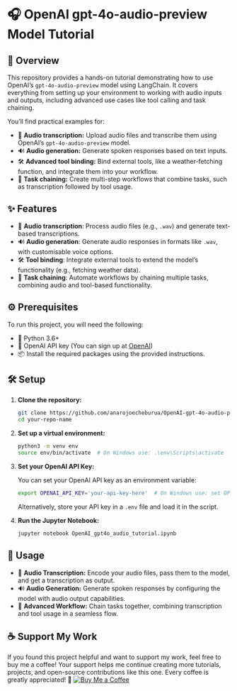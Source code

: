 # 🎧 OpenAI gpt-4o-audio-preview Model Tutorial

## 🌟 Overview

This repository provides a hands-on tutorial demonstrating how to use OpenAI’s `gpt-4o-audio-preview` model using LangChain. It covers everything from setting up your environment to working with audio inputs and outputs, including advanced use cases like tool calling and task chaining.

You’ll find practical examples for:
- 📝 **Audio transcription:** Upload audio files and transcribe them using OpenAI’s `gpt-4o-audio-preview` model.
- 🔊 **Audio generation:** Generate spoken responses based on text inputs.
- 🛠️ **Advanced tool binding:** Bind external tools, like a weather-fetching function, and integrate them into your workflow.
- 🔗 **Task chaining:** Create multi-step workflows that combine tasks, such as transcription followed by tool usage.

## ✨ Features
- 📝 **Audio transcription**: Process audio files (e.g., `.wav`) and generate text-based transcriptions.
- 🔊 **Audio generation**: Generate audio responses in formats like `.wav`, with customisable voice options.
- 🛠️ **Tool binding**: Integrate external tools to extend the model’s functionality (e.g., fetching weather data).
- 🔗 **Task chaining**: Automate workflows by chaining multiple tasks, combining audio and tool-based functionality.

## ⚙️ Prerequisites

To run this project, you will need the following:
- 🐍 Python 3.6+
- 🔑 OpenAI API key (You can sign up at [OpenAI](https://platform.openai.com/))
- 📦 Install the required packages using the provided instructions.

## 🛠️ Setup

1. **Clone the repository:**

   ```bash
   git clone https://github.com/anarojoecheburua/OpenAI-gpt-4o-audio-preview-Model-Tutorial.git
   cd your-repo-name
   ```

2. **Set up a virtual environment:**

   ```bash
   python3 -m venv env
   source env/bin/activate  # On Windows use: .\env\Scripts\activate
   ```

3. **Set your OpenAI API Key:**

   You can set your OpenAI API key as an environment variable:

   ```bash
   export OPENAI_API_KEY='your-api-key-here'  # On Windows use: set OPENAI_API_KEY='your-api-key-here'
   ```

   Alternatively, store your API key in a `.env` file and load it in the script.

4. **Run the Jupyter Notebook:**

   ```bash
   jupyter notebook OpenAI_gpt4o_audio_tutorial.ipynb
   ```

## 🚀 Usage

- 📝 **Audio Transcription:** Encode your audio files, pass them to the model, and get a transcription as output.
- 🔊 **Audio Generation:** Generate spoken responses by configuring the model with audio output capabilities.
- 🔗 **Advanced Workflow:** Chain tasks together, combining transcription and tool usage in a seamless flow.

## ☕ Support My Work
If you found this project helpful and want to support my work, feel free to buy me a coffee! Your support helps me continue creating more tutorials, projects, and open-source contributions like this one. Every coffee is greatly appreciated! 🙌
[![Buy Me a Coffee](https://img.shields.io/badge/Buy%20Me%20a%20Coffee-Support%20Me-orange?logo=buy-me-a-coffee)](https://www.buymeacoffee.com/anarojoecheburua)

